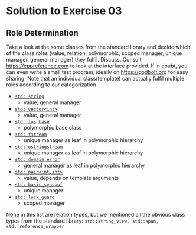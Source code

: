 # Solution to Exercise 03

## Role Determination


Take a look at the some classes from the standard library and decide which of the class roles (value, relation, polymorphic, scoped manager, unique manager, general manager) they fulfil. Discuss. Consult https://cppreference.com to look at the interface provided. If in doubt, you can even write a small test program, ideally on https://godbolt.org for easy sharing. Note that an individual class(template) can actually fulfil multiple roles according to our categorization.

* [`std::string`](https://en.cppreference.com/w/cpp/string/basic_string)
  * value, general manager
* [`std::vector<int>`](https://en.cppreference.com/w/cpp/container/vector)
  * value, general manager
* [`std::ios_base`](https://en.cppreference.com/w/cpp/io/ios_base)
  * polymorphic base class 
* [`std::fstream`](https://en.cppreference.com/w/cpp/io/basic_fstream)
  * unique manager as leaf in polymorphic hierarchy
* [`std::ostringstream`](https://en.cppreference.com/w/cpp/io/basic_ostringstream)
  * unique manager as leaf in polymorphic hierarchy
* [`std::domain_error`](https://en.cppreference.com/w/cpp/error/domain_error)
  * general manager as leaf in polymorphic hierarchy
* [`std::pair<int,int>`](https://en.cppreference.com/w/cpp/utility/pair)
  * value, depends on template arguments
* [`std::basic_syncbuf`](https://en.cppreference.com/w/cpp/io/basic_syncbuf/basic_syncbuf)
  * unique manager
* [`std::lock_guard`](https://en.cppreference.com/w/cpp/thread/lock_guard)
  * scoped manager
 
None in this list are relation types, but we mentioned all the obvious class types from the standard library: `std::string_view, std::span, std::reference_wrapper`
